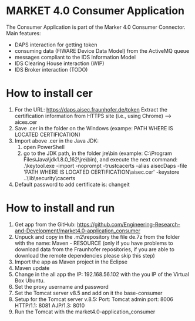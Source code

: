 # MARKET 4.0 Consumer Application 
The Consumer Application is part of the Marker 4.0 Consumer Connector. Main features:
* DAPS interaction for getting token
* consuming data (FIWARE Device Data Model) from the ActiveMQ queue
* messages compliant to the IDS Information Model
* IDS Clearing House interaction (WIP) 
* IDS Broker interaction (TODO)

# How to install cer #
1. For the URL: https://daps.aisec.fraunhofer.de/token
     Extract the certification information from HTTPS site (i.e., using Chrome) --> aices.cer
2. Save .cer in the folder on the Windows (exampe: PATH WHERE IS LOCATED CERTIFICATION)
3. Import above .cer in the Java JDK:
     1. open PowerShell
     2. go to the JDK path, in the folder jre\bin (example: C:\Program Files\Java\jdk1.8.0_162\jre\bin), and execute the next command: 
.\keytool.exe -import -noprompt -trustcacerts -alias aisecDaps -file 'PATH WHERE IS LOCATED CERTIFICATION\aisec.cer' -keystore ..\lib\security\cacerts
4. Default password to add certificate is: changeit

# How to install and run #
1. Get app from the GitHub:
	https://github.com/Engineering-Research-and-Development/market4.0-application_consumer
2. Unpuck and copy in the .m2\repository the file de.7z from the folder with the name: Maven - RESOURCE (only if you have problems to download data from the Fraunhofer repositories, if you are able to download the remote dependencies please skip this step)
3. Import the app as Maven project in the Eclipse
4. Maven update
5. Change in the all app the IP: 192.168.56.102 with the you IP of the Virtual Box Ubuntu.
6. Set the proxy username and password
7. Set the Tomcat server v8.5 and add on it the base-consumer
8. Setup for the Tomcat server v.8.5: 
Port:
	Tomcat admin port: 8006
	HTTP/1.1: 8081
	AJP/1.3: 8010
9. Run the Tomcat with the market4.0-application_consumer
